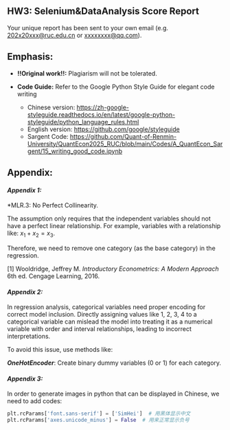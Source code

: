 ## HW3: Selenium&DataAnalysis Score Report

Your unique report has been sent to your own email (e.g. 202x20xxx@ruc.edu.cn or xxxxxxxx@qq.com).



## Emphasis:

  - **!!Original work!!:** Plagiarism will not be tolerated.

- **Code Guide:** Refer to the Google Python Style Guide for elegant code writing

  - Chinese version: https://zh-google-styleguide.readthedocs.io/en/latest/google-python-styleguide/python_language_rules.html
  - English version: https://github.com/google/styleguide
  - Sargent Code: https://github.com/Quant-of-Renmin-University/QuantEcon2025_RUC/blob/main/Codes/A_QuantEcon_Sargent/15_writing_good_code.ipynb

## Appendix:

#### ***Appendix 1:***

*MLR.3: No Perfect Collinearity.

The assumption only requires that the independent variables should not have a perfect linear relationship. For example, variables with a relationship like: $x_1 + x_2 = x_3$.

Therefore, we need to remove one category (as the base category) in the regression.

[1] Wooldridge, Jeffrey M. *Introductory Econometrics: A Modern Approach* 6th ed. Cengage Learning, 2016.

<a id="appendix2"></a>

#### ***Appendix 2:***

In regression analysis, categorical variables need proper encoding for correct model inclusion. Directly assigning values like 1, 2, 3, 4 to a categorical variable can mislead the model into treating it as a numerical variable with order and interval relationships, leading to incorrect interpretations.

To avoid this issue, use methods like:

***OneHotEncoder***: Create binary dummy variables (0 or 1) for each category.
<a id="appendix3"></a>

#### ***Appendix 3:***

In order to generate images in python that can be displayed in Chinese, we need to add codes:

```Python
plt.rcParams['font.sans-serif'] = ['SimHei']  # 用黑体显示中文
plt.rcParams['axes.unicode_minus'] = False  # 用来正常显示负号
```



